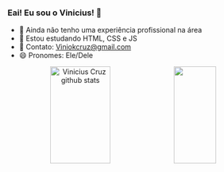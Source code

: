 ### Eai! Eu sou o Vinicius! 👋

- 📱 Ainda não tenho uma experiência profissional na área
- 🌱 Estou estudando HTML, CSS e JS 
- 💬 Contato: Viniokcruz@gmail.com
- 😄 Pronomes: Ele/Dele


<p align="center">
<img width="49%" height="195px" src="https://github-readme-stats.vercel.app/api?username=cruz0203&show_icons=true&count_private=true&hide_border=true&title_color=00bfff&icon_color=87cefa&text_color=ffffff&bg_color=0d1117" alt="Vinicius Cruz github stats" />
  <img width="41%" height="195px" src="https://github-readme-stats.vercel.app/api/top-langs/?username=cruz0203&layout=compact&hide_border=true&title_color=87cefa&text_color=ffffff&bg_color=0d1117" />
</p>

